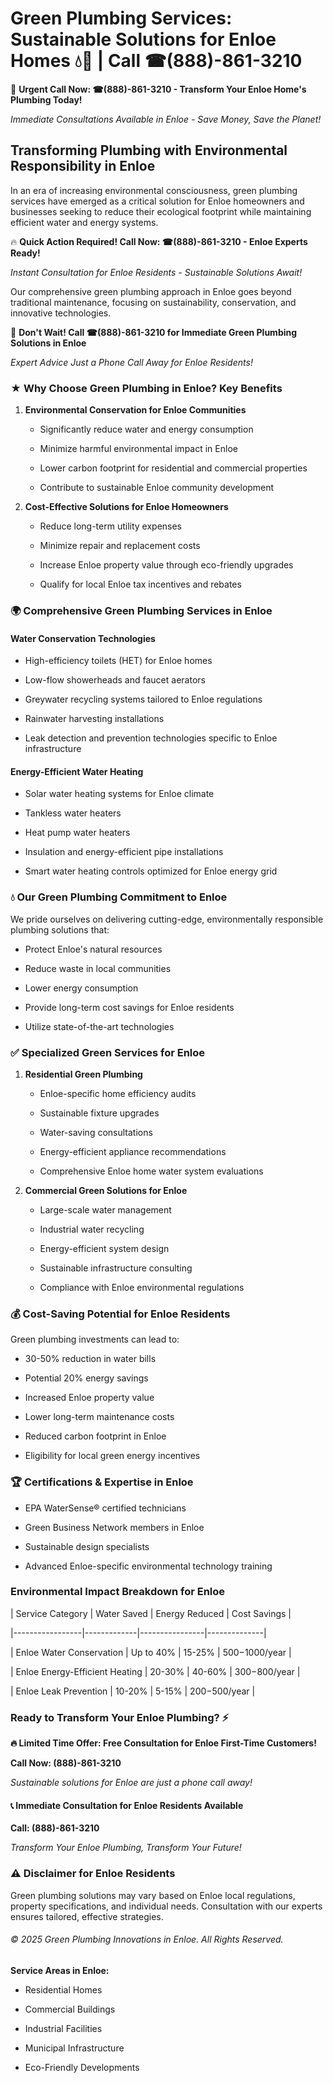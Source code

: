 # Green Plumbing Services: Sustainable Solutions for Enloe Homes 💧🌿 | Call ☎(888)-861-3210

🚨 **Urgent Call Now: ☎(888)-861-3210 - Transform Your Enloe Home's Plumbing Today!**
*Immediate Consultations Available in Enloe - Save Money, Save the Planet!*

## Transforming Plumbing with Environmental Responsibility in Enloe

In an era of increasing environmental consciousness, green plumbing services have emerged as a critical solution for Enloe homeowners and businesses seeking to reduce their ecological footprint while maintaining efficient water and energy systems. 

🔥 **Quick Action Required! Call Now: ☎(888)-861-3210 - Enloe Experts Ready!**
*Instant Consultation for Enloe Residents - Sustainable Solutions Await!*

Our comprehensive green plumbing approach in Enloe goes beyond traditional maintenance, focusing on sustainability, conservation, and innovative technologies.

🚨 **Don't Wait! Call ☎(888)-861-3210 for Immediate Green Plumbing Solutions in Enloe**
*Expert Advice Just a Phone Call Away for Enloe Residents!*

### ★ Why Choose Green Plumbing in Enloe? Key Benefits

1. **Environmental Conservation for Enloe Communities** 
   - Significantly reduce water and energy consumption
   - Minimize harmful environmental impact in Enloe
   - Lower carbon footprint for residential and commercial properties
   - Contribute to sustainable Enloe community development

2. **Cost-Effective Solutions for Enloe Homeowners** 
   - Reduce long-term utility expenses
   - Minimize repair and replacement costs
   - Increase Enloe property value through eco-friendly upgrades
   - Qualify for local Enloe tax incentives and rebates

### 🌍 Comprehensive Green Plumbing Services in Enloe

#### Water Conservation Technologies
- High-efficiency toilets (HET) for Enloe homes
- Low-flow showerheads and faucet aerators
- Greywater recycling systems tailored to Enloe regulations
- Rainwater harvesting installations
- Leak detection and prevention technologies specific to Enloe infrastructure

#### Energy-Efficient Water Heating
- Solar water heating systems for Enloe climate
- Tankless water heaters
- Heat pump water heaters
- Insulation and energy-efficient pipe installations
- Smart water heating controls optimized for Enloe energy grid

### 💧 Our Green Plumbing Commitment to Enloe

We pride ourselves on delivering cutting-edge, environmentally responsible plumbing solutions that:
- Protect Enloe's natural resources
- Reduce waste in local communities
- Lower energy consumption
- Provide long-term cost savings for Enloe residents
- Utilize state-of-the-art technologies

### ✅ Specialized Green Services for Enloe

1. **Residential Green Plumbing**
   - Enloe-specific home efficiency audits
   - Sustainable fixture upgrades
   - Water-saving consultations
   - Energy-efficient appliance recommendations
   - Comprehensive Enloe home water system evaluations

2. **Commercial Green Solutions for Enloe**
   - Large-scale water management
   - Industrial water recycling
   - Energy-efficient system design
   - Sustainable infrastructure consulting
   - Compliance with Enloe environmental regulations

### 💰 Cost-Saving Potential for Enloe Residents

Green plumbing investments can lead to:
- 30-50% reduction in water bills
- Potential 20% energy savings
- Increased Enloe property value
- Lower long-term maintenance costs
- Reduced carbon footprint in Enloe
- Eligibility for local green energy incentives

### 🏆 Certifications & Expertise in Enloe

- EPA WaterSense® certified technicians
- Green Business Network members in Enloe
- Sustainable design specialists
- Advanced Enloe-specific environmental technology training

### Environmental Impact Breakdown for Enloe

| Service Category | Water Saved | Energy Reduced | Cost Savings |
|-----------------|-------------|----------------|--------------|
| Enloe Water Conservation | Up to 40% | 15-25% | $500-$1000/year |
| Enloe Energy-Efficient Heating | 20-30% | 40-60% | $300-$800/year |
| Enloe Leak Prevention | 10-20% | 5-15% | $200-$500/year |

### Ready to Transform Your Enloe Plumbing? ⚡

**🔥 Limited Time Offer: Free Consultation for Enloe First-Time Customers!**

**Call Now: (888)-861-3210**
*Sustainable solutions for Enloe are just a phone call away!*

#### 📞 Immediate Consultation for Enloe Residents Available

**Call: (888)-861-3210**
*Transform Your Enloe Plumbing, Transform Your Future!*

### ⚠️ Disclaimer for Enloe Residents

Green plumbing solutions may vary based on Enloe local regulations, property specifications, and individual needs. Consultation with our experts ensures tailored, effective strategies.

###### © 2025 Green Plumbing Innovations in Enloe. All Rights Reserved.

**Service Areas in Enloe:** 
- Residential Homes
- Commercial Buildings
- Industrial Facilities
- Municipal Infrastructure
- Eco-Friendly Developments